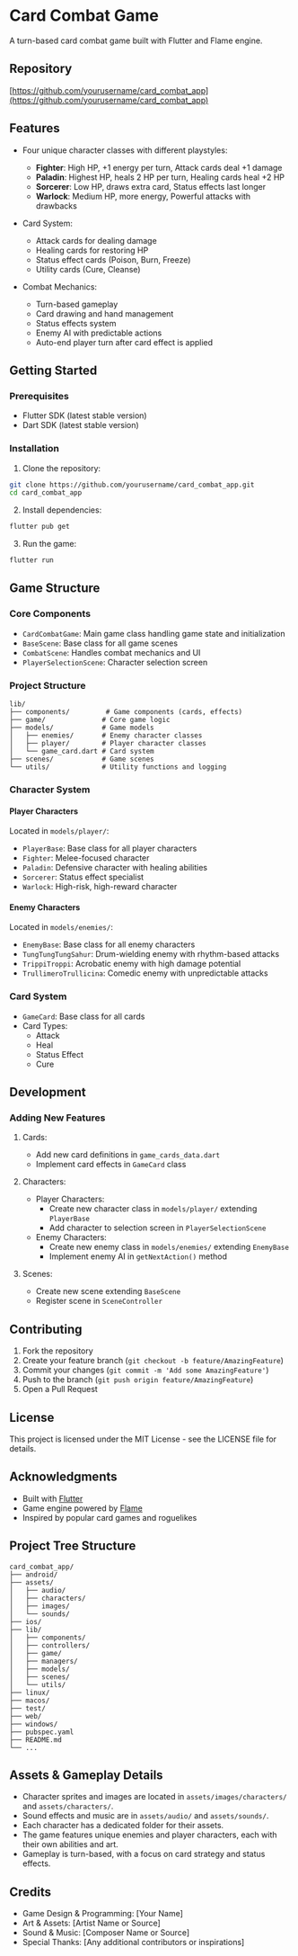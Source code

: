 # Card Combat Game

A turn-based card combat game built with Flutter and Flame engine.

## Repository

[https://github.com/yourusername/card_combat_app](https://github.com/yourusername/card_combat_app)

## Features

- Four unique character classes with different playstyles:
  - **Fighter**: High HP, +1 energy per turn, Attack cards deal +1 damage
  - **Paladin**: Highest HP, heals 2 HP per turn, Healing cards heal +2 HP
  - **Sorcerer**: Low HP, draws extra card, Status effects last longer
  - **Warlock**: Medium HP, more energy, Powerful attacks with drawbacks

- Card System:
  - Attack cards for dealing damage
  - Healing cards for restoring HP
  - Status effect cards (Poison, Burn, Freeze)
  - Utility cards (Cure, Cleanse)

- Combat Mechanics:
  - Turn-based gameplay
  - Card drawing and hand management
  - Status effects system
  - Enemy AI with predictable actions
  - Auto-end player turn after card effect is applied

## Getting Started

### Prerequisites

- Flutter SDK (latest stable version)
- Dart SDK (latest stable version)

### Installation

1. Clone the repository:
```bash
git clone https://github.com/yourusername/card_combat_app.git
cd card_combat_app
```

2. Install dependencies:
```bash
flutter pub get
```

3. Run the game:
```bash
flutter run
```

## Game Structure

### Core Components

- `CardCombatGame`: Main game class handling game state and initialization
- `BaseScene`: Base class for all game scenes
- `CombatScene`: Handles combat mechanics and UI
- `PlayerSelectionScene`: Character selection screen

### Project Structure

```
lib/
├── components/         # Game components (cards, effects)
├── game/              # Core game logic
├── models/            # Game models
│   ├── enemies/       # Enemy character classes
│   ├── player/        # Player character classes
│   └── game_card.dart # Card system
├── scenes/            # Game scenes
└── utils/             # Utility functions and logging
```

### Character System

#### Player Characters
Located in `models/player/`:
- `PlayerBase`: Base class for all player characters
- `Fighter`: Melee-focused character
- `Paladin`: Defensive character with healing abilities
- `Sorcerer`: Status effect specialist
- `Warlock`: High-risk, high-reward character

#### Enemy Characters
Located in `models/enemies/`:
- `EnemyBase`: Base class for all enemy characters
- `TungTungTungSahur`: Drum-wielding enemy with rhythm-based attacks
- `TrippiTroppi`: Acrobatic enemy with high damage potential
- `TrullimeroTrullicina`: Comedic enemy with unpredictable attacks

### Card System

- `GameCard`: Base class for all cards
- Card Types:
  - Attack
  - Heal
  - Status Effect
  - Cure

## Development

### Adding New Features

1. Cards:
   - Add new card definitions in `game_cards_data.dart`
   - Implement card effects in `GameCard` class

2. Characters:
   - Player Characters:
     - Create new character class in `models/player/` extending `PlayerBase`
     - Add character to selection screen in `PlayerSelectionScene`
   - Enemy Characters:
     - Create new enemy class in `models/enemies/` extending `EnemyBase`
     - Implement enemy AI in `getNextAction()` method

3. Scenes:
   - Create new scene extending `BaseScene`
   - Register scene in `SceneController`

## Contributing

1. Fork the repository
2. Create your feature branch (`git checkout -b feature/AmazingFeature`)
3. Commit your changes (`git commit -m 'Add some AmazingFeature'`)
4. Push to the branch (`git push origin feature/AmazingFeature`)
5. Open a Pull Request

## License

This project is licensed under the MIT License - see the LICENSE file for details.

## Acknowledgments

- Built with [Flutter](https://flutter.dev/)
- Game engine powered by [Flame](https://flame-engine.org/)
- Inspired by popular card games and roguelikes

## Project Tree Structure

```
card_combat_app/
├── android/
├── assets/
│   ├── audio/
│   ├── characters/
│   ├── images/
│   └── sounds/
├── ios/
├── lib/
│   ├── components/
│   ├── controllers/
│   ├── game/
│   ├── managers/
│   ├── models/
│   ├── scenes/
│   └── utils/
├── linux/
├── macos/
├── test/
├── web/
├── windows/
├── pubspec.yaml
├── README.md
└── ...
```

## Assets & Gameplay Details

- Character sprites and images are located in `assets/images/characters/` and `assets/characters/`.
- Sound effects and music are in `assets/audio/` and `assets/sounds/`.
- Each character has a dedicated folder for their assets.
- The game features unique enemies and player characters, each with their own abilities and art.
- Gameplay is turn-based, with a focus on card strategy and status effects.

## Credits

- Game Design & Programming: [Your Name]
- Art & Assets: [Artist Name or Source]
- Sound & Music: [Composer Name or Source]
- Special Thanks: [Any additional contributors or inspirations]
